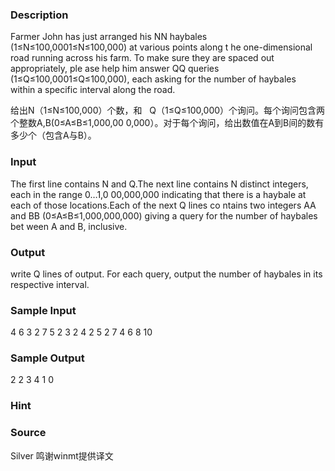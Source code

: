 
### Description
Farmer John has just arranged his NN haybales (1≤N≤100,0001≤N≤100,000) at various points along t
he one-dimensional road running across his farm. To make sure they are spaced out appropriately, ple
ase help him answer QQ queries (1≤Q≤100,0001≤Q≤100,000), each asking for the number of haybales 
within a specific interval along the road.

给出N（1≤N≤100,000）个数，和   Q（1≤Q≤100,000）个询问。每个询问包含两个整数A,B(0≤A≤B≤1,000,00
0,000）。对于每个询问，给出数值在A到B间的数有多少个（包含A与B）。



### Input
The first line contains N and Q.The next line contains N distinct integers, each in the range 0…1,0
00,000,000 indicating that there is a haybale at each of those locations.Each of the next Q lines co
ntains two integers AA and BB (0≤A≤B≤1,000,000,000) giving a query for the number of haybales bet
ween A and B, inclusive.


### Output
write Q lines of output. For each query, output the number of haybales in its respective interval.


### Sample Input
4 6
3 2 7 5
2 3
2 4
2 5
2 7
4 6
8 10
### Sample Output
2
2
3
4
1
0
### Hint

### Source
Silver 鸣谢winmt提供译文